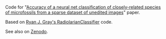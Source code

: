 Code for "[Accuracy of a neural net classification of closely-related species of microfossils from a sparse dataset of unedited images](https://peerj.com/preprints/27328/)" paper.

Based on [Ryan J. Gray's RadiolarianClassifier](https://github.com/RyanJayGray/RadiolarianClassifier) code.

See also on [Zenodo](http://dx.doi.org/10.5281/zenodo.1475908).

